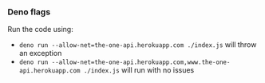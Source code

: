 ### Deno flags
Run the code using:
- `deno run --allow-net=the-one-api.herokuapp.com ./index.js` will throw an exception
- `deno run --allow-net=the-one-api.herokuapp.com,www.the-one-api.herokuapp.com ./index.js` will run with no issues
